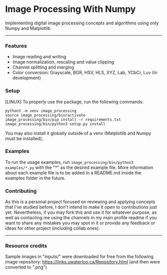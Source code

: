 # Image Processing With Numpy
Implementing digital image processing concepts and algorithms using only Numpy and Matplotlib

***

### Features
- Image reading and writing                                                                                                                     
- Image normalization, rescaling and value clipping
- Channel splitting and merging
- Color conversion: Grayscale, BGR, HSV, HLS, XYZ, Lab, YCbCr, Luv (In development) 

### Setup
[LINUX] To properly use the package, run the following commands:

```
python3 -m venv image_processing
source image_processing/bin/activate
image_processing/bin/pip install -r requirements.txt
image_processing/bin/python3 setup.py install
```

You may also install it globally outside of a venv (Matplotlib and Numpy must be installed);


### Examples
To run the usage examples, run ```image_processing/bin/python3 examples/*.py``` with the "*" as the desired example file.
More information about each example file is to be added in a README.md inside the examples folder in the future.

### Contributing
As this is a personal project focused on reviewing and applying concepts that I've studied before,
I don't intend to make it open to contributions just yet. Nevertheless, if you may fork this and use it
for whatever purpose, as well as contacting me using the channels in my main profile readme if you want to 
share any mistakes you may spot in it or provide any feedback or ideas for other project (including collab ones).

***

### Resource credits
Sample images in "inputs/" were downloaded for free from the following image repository: https://links.uwaterloo.ca/Repository.html (and then were converted to ".png")
